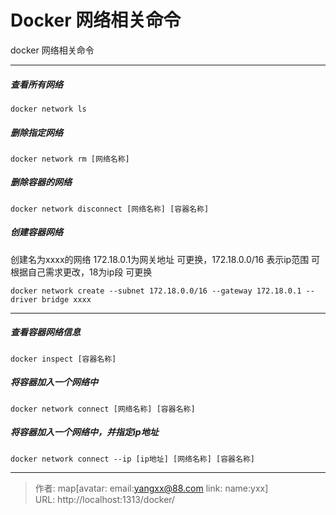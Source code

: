 # Docker 网络相关命令

docker 网络相关命令
<!--more-->
***

##### 查看所有网络
```
docker network ls
```

##### 删除指定网络
```
docker network rm [网络名称]
```

##### 删除容器的网络
```
docker network disconnect [网络名称] [容器名称]
```

##### 创建容器网络
创建名为xxxx的网络 172.18.0.1为网关地址 可更换，172.18.0.0/16 表示ip范围 可根据自己需求更改，18为ip段 可更换
```
​docker network create --subnet 172.18.0.0/16 --gateway 172.18.0.1 --driver bridge xxxx
```
***

##### 查看容器网络信息
```
docker inspect [容器名称]
```

##### 将容器加入一个网络中
```
docker network connect [网络名称] [容器名称]
```

##### 将容器加入一个网络中，并指定ip地址
```
docker network connect --ip [ip地址] [网络名称] [容器名称]
```

---

> 作者: map[avatar:<nil> email:yangxx@88.com link:<nil> name:yxx]  
> URL: http://localhost:1313/docker/  

